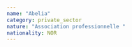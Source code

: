```yaml
---
name: "Abelia"
category: private_sector
nature: "Association professionnelle "
nationality: NOR
---
```

    